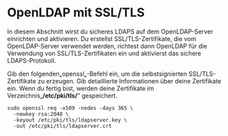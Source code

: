 # OpenLDAP mit SSL/TLS

In diesem Abschnitt wirst du sicheres LDAPS auf dem OpenLDAP-Server einrichten und aktivieren. Du erstellst SSL/TLS-Zertifikate, die vom OpenLDAP-Server verwendet werden, richtest dann OpenLDAP für die Verwendung von SSL/TLS-Zertifikaten ein und aktivierst das sichere LDAPS-Protokoll.

Gib den folgenden„openssl„-Befehl ein, um die selbstsignierten SSL/TLS-Zertifikate zu erzeugen. Gib detaillierte Informationen über deine Zertifikate ein. 
Wenn du fertig bist, werden deine Zertifikate im Verzeichnis„**/etc/pki/tls/**“ gespeichert.

```
sudo openssl req -x509 -nodes -days 365 \
  -newkey rsa:2048 \
  -keyout /etc/pki/tls/ldapserver.key \
  -out /etc/pki/tls/ldapserver.crt
```

